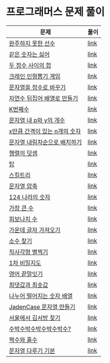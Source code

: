 # 프로그래머스 문제 풀이

| 문제 | 풀이 |
| --- | --- |
| [완주하지 못한 선수](https://programmers.co.kr/learn/courses/30/lessons/42576) | [link](./완주하지-못한-선수.js) |
| [같은 숫자는 싫어](https://programmers.co.kr/learn/courses/30/lessons/12906) | [link](./같은-숫자는-싫어.js) |
| [두 정수 사이의 합](https://programmers.co.kr/learn/courses/30/lessons/12912) | [link](./두-정수-사이의-합.js) |
| [크레인 인형뽑기 게임](https://programmers.co.kr/learn/courses/30/lessons/64061) | [link](./크레인-인형뽑기-게임.js) |
| [문자열을 정수로 바꾸기](https://programmers.co.kr/learn/courses/30/lessons/12925) | [link](./문자열을-정수로-바꾸기.js) |
| [자연수 뒤집어 배열로 만들기](https://programmers.co.kr/learn/courses/30/lessons/12932) | [link](./자연수-뒤집어-배열로-만들기.js) |
| [K번째수](https://programmers.co.kr/learn/courses/30/lessons/42748) | [link](./K번째수.js) |
| [문자열 내 p와 y의 개수](https://programmers.co.kr/learn/courses/30/lessons/12916) | [link](./문자열-내-p와-y의-개수.js) |
| [x만큼 간격이 있는 n개의 숫자](https://programmers.co.kr/learn/courses/30/lessons/12954) | [link](./x만큼-간격이-있는-n개의-숫자.js) |
| [문자열 내림차순으로 배치하기](https://programmers.co.kr/learn/courses/30/lessons/12917) | [link](./문자열-내림차순으로-배치하기.js) |
| [행렬의 덧셈](https://programmers.co.kr/learn/courses/30/lessons/12950) | [link](./행렬의-덧셈.js) |
| [탑](https://programmers.co.kr/learn/courses/30/lessons/42588) | [link](./탑.js) |
| [스킬트리](https://programmers.co.kr/learn/courses/30/lessons/49993) | [link](./스킬트리.js) |
| [문자열 압축](https://programmers.co.kr/learn/courses/30/lessons/60057) | [link](./문자열-압축.js) |
| [124 나라의 숫자](https://programmers.co.kr/learn/courses/30/lessons/12899) | [link](./124-나라의-숫자.js) |
| [가장 큰 수](https://programmers.co.kr/learn/courses/30/lessons/42746) | [link](./가장-큰-수.js) |
| [피보나치 수](https://programmers.co.kr/learn/courses/30/lessons/12945) | [link](./피보나치-수.js) |
| [가운데 글자 가져오기](https://programmers.co.kr/learn/courses/30/lessons/12903) | [link](./가운데-글자-가져오기.js) |
| [소수 찾기](https://programmers.co.kr/learn/courses/30/lessons/12921) | [link](./소수-찾기.js) |
| [직사각형 별찍기](https://programmers.co.kr/learn/courses/30/lessons/12969) | [link](./직사각형-별찍기.js) |
| [1차 비밀지도](https://programmers.co.kr/learn/courses/30/lessons/17681) | [link](./1차-비밀지도.js) |
| [영어 끝말잇기](https://programmers.co.kr/learn/courses/30/lessons/12981) | [link](./영어-끝말잇기.js) |
| [최댓값과 최솟값](https://programmers.co.kr/learn/courses/30/lessons/12939) | [link](./최댓값과-최솟값.js) |
| [나누어 떨어지는 숫자 배열](https://programmers.co.kr/learn/courses/30/lessons/12910) | [link](./나누어-떨어지는-숫자-배열.js) |
| [JadenCase 문자열 만들기](https://programmers.co.kr/learn/courses/30/lessons/12951) | [link](./JadenCase-문자열-만들기.js) |
| [서울에서 김서방 찾기](https://programmers.co.kr/learn/courses/30/lessons/12919) | [link](./서울에서-김서방-찾기.js) |
| [수박수박수박수박수박수?](https://programmers.co.kr/learn/courses/30/lessons/12922) | [link](./수박수박수박수박수박수?.js) |
| [짝수와 홀수](https://programmers.co.kr/learn/courses/30/lessons/12937) | [link](./짝수와-홀수.js) |
| [문자열 다루기 기본](https://programmers.co.kr/learn/courses/30/lessons/12918) | [link](./문자열-다루기-기본.js) |
